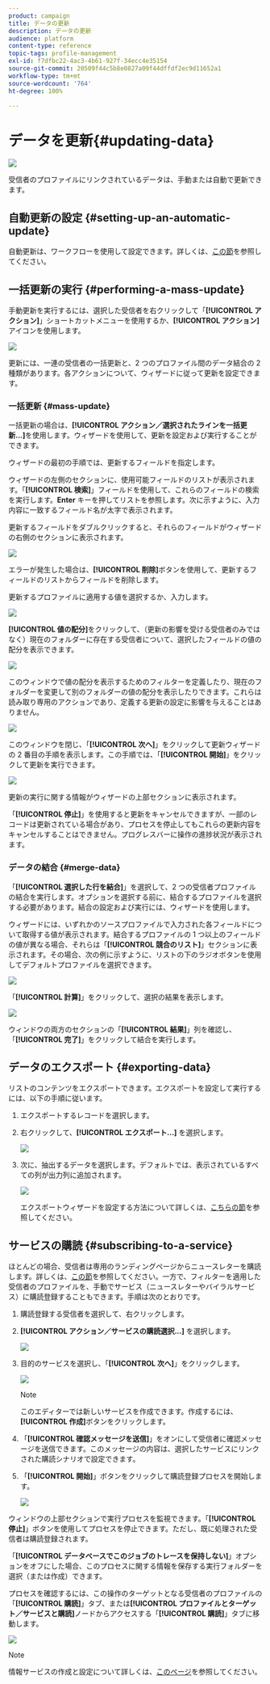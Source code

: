 ```yaml
---
product: campaign
title: データの更新
description: データの更新
audience: platform
content-type: reference
topic-tags: profile-management
exl-id: f7dfbc22-4ac3-4b61-927f-34ecc4e35154
source-git-commit: 20509f44c5b8e0827a09f44dffdf2ec9d11652a1
workflow-type: tm+mt
source-wordcount: '764'
ht-degree: 100%

---
```


# データを更新{#updating-data}

![](../../assets/common.svg)

受信者のプロファイルにリンクされているデータは、手動または自動で更新できます。

## 自動更新の設定 {#setting-up-an-automatic-update}

自動更新は、ワークフローを使用して設定できます。詳しくは、[この節](../../workflow/using/update-data.md)を参照してください。

## 一括更新の実行 {#performing-a-mass-update}

手動更新を実行するには、選択した受信者を右クリックして「**[!UICONTROL アクション]**」ショートカットメニューを使用するか、**[!UICONTROL アクション]**&#x200B;アイコンを使用します。

![](assets/s_ncs_user_action_icon.png)

更新には、一連の受信者の一括更新と、2 つのプロファイル間のデータ結合の 2 種類があります。各アクションについて、ウィザードに従って更新を設定できます。

### 一括更新 {#mass-update}

一括更新の場合は、**[!UICONTROL アクション／選択されたラインを一括更新...]**&#x200B;を使用します。ウィザードを使用して、更新を設定および実行することができます。

ウィザードの最初の手順では、更新するフィールドを指定します。

ウィザードの左側のセクションに、使用可能フィールドのリストが表示されます。「**[!UICONTROL 検索]**」フィールドを使用して、これらのフィールドの検索を実行します。**Enter** キーを押してリストを参照します。次に示すように、入力内容に一致するフィールド名が太字で表示されます。

更新するフィールドをダブルクリックすると、それらのフィールドがウィザードの右側のセクションに表示されます。

![](assets/s_ncs_user_update_wizard01_1.png)

エラーが発生した場合は、**[!UICONTROL 削除]**&#x200B;ボタンを使用して、更新するフィールドのリストからフィールドを削除します。

更新するプロファイルに適用する値を選択するか、入力します。

![](assets/s_ncs_user_update_wizard01_12.png)

**[!UICONTROL 値の配分]**&#x200B;をクリックして、（更新の影響を受ける受信者のみではなく）現在のフォルダーに存在する受信者について、選択したフィールドの値の配分を表示できます。

![](assets/s_ncs_user_update_wizard01_2.png)

このウィンドウで値の配分を表示するためのフィルターを定義したり、現在のフォルダーを変更して別のフォルダーの値の配分を表示したりできます。これらは読み取り専用のアクションであり、定義する更新の設定に影響を与えることはありません。

![](assets/s_ncs_user_update_wizard01_3.png)

このウィンドウを閉じ、「**[!UICONTROL 次へ]**」をクリックして更新ウィザードの 2 番目の手順を表示します。この手順では、「**[!UICONTROL 開始]**」をクリックして更新を実行できます。

![](assets/s_ncs_user_update_wizard01_4.png)

更新の実行に関する情報がウィザードの上部セクションに表示されます。

「**[!UICONTROL 停止]**」を使用すると更新をキャンセルできますが、一部のレコードは更新されている場合があり、プロセスを停止してもこれらの更新内容をキャンセルすることはできません。プログレスバーに操作の進捗状況が表示されます。

### データの結合 {#merge-data}

「**[!UICONTROL 選択した行を結合]**」を選択して、2 つの受信者プロファイルの結合を実行します。オプションを選択する前に、結合するプロファイルを選択する必要があります。結合の設定および実行には、ウィザードを使用します。

ウィザードには、いずれかのソースプロファイルで入力された各フィールドについて取得する値が表示されます。結合するプロファイルの 1 つ以上のフィールドの値が異なる場合、それらは「**[!UICONTROL 競合のリスト]**」セクションに表示されます。その場合、次の例に示すように、リストの下のラジオボタンを使用してデフォルトプロファイルを選択できます。

![](assets/s_ncs_user_merge_wizard01_1.png)

「**[!UICONTROL 計算]**」をクリックして、選択の結果を表示します。

![](assets/s_ncs_user_merge_wizard01_2.png)

ウィンドウの両方のセクションの「**[!UICONTROL 結果]**」列を確認し、「**[!UICONTROL 完了]**」をクリックして結合を実行します。

## データのエクスポート {#exporting-data}

リストのコンテンツをエクスポートできます。エクスポートを設定して実行するには、以下の手順に従います。

1. エクスポートするレコードを選択します。
1. 右クリックして、**[!UICONTROL エクスポート...]** を選択します。

   ![](assets/s_ncs_user_export_list.png)

1. 次に、抽出するデータを選択します。デフォルトでは、表示されているすべての列が出力列に追加されます。

   ![](assets/s_ncs_user_export_list_start.png)

   エクスポートウィザードを設定する方法について詳しくは、[こちらの節](../../platform/using/executing-export-jobs.md)を参照してください。

## サービスの購読 {#subscribing-to-a-service}

ほとんどの場合、受信者は専用のランディングページからニュースレターを購読します。詳しくは、[この節](../../delivery/using/managing-subscriptions.md)を参照してください。一方で、フィルターを適用した受信者のプロファイルを、手動でサービス（ニュースレターやバイラルサービス）に購読登録することもできます。手順は次のとおりです。

1. 購読登録する受信者を選択して、右クリックします。
1. **[!UICONTROL アクション／サービスの購読選択...]** を選択します。

   ![](assets/s_ncs_user_selection_subscribe_service.png)

1. 目的のサービスを選択し、「**[!UICONTROL 次へ]**」をクリックします。

   ![](assets/s_ncs_user_selection_subscribe_service_2.png)

   >[!NOTE]
   >
   >このエディターでは新しいサービスを作成できます。作成するには、**[!UICONTROL 作成]**&#x200B;ボタンをクリックします。

1. 「**[!UICONTROL 確認メッセージを送信]**」をオンにして受信者に確認メッセージを送信できます。このメッセージの内容は、選択したサービスにリンクされた購読シナリオで設定できます。
1. 「**[!UICONTROL 開始]**」ボタンをクリックして購読登録プロセスを開始します。

   ![](assets/s_ncs_user_selection_subscribe_service_3.png)

ウィンドウの上部セクションで実行プロセスを監視できます。「**[!UICONTROL 停止]**」ボタンを使用してプロセスを停止できます。ただし、既に処理された受信者は購読登録されます。

「**[!UICONTROL データベースでこのジョブのトレースを保持しない]**」オプションをオフにした場合、このプロセスに関する情報を保存する実行フォルダーを選択（または作成）できます。

プロセスを確認するには、この操作のターゲットとなる受信者のプロファイルの「**[!UICONTROL 購読]**」タブ、または&#x200B;**[!UICONTROL プロファイルとターゲット／サービスと購読]**&#x200B;ノードからアクセスする「**[!UICONTROL 購読]**」タブに移動します。

![](assets/s_ncs_user_selection_subscribe_service_4.png)

>[!NOTE]
>
>情報サービスの作成と設定について詳しくは、[このページ](../../delivery/using/managing-subscriptions.md)を参照してください。
